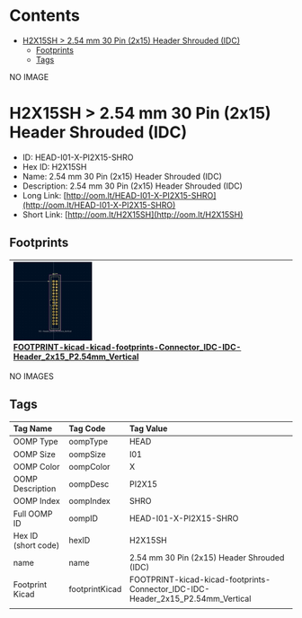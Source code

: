 



Contents
========

* [H2X15SH > 2.54 mm 30 Pin (2x15) Header Shrouded (IDC)](#h2x15sh--254-mm-30-pin-2x15-header-shrouded-idc)
	* [Footprints](#footprints)
	* [Tags](#tags)
  
NO IMAGE  
# H2X15SH > 2.54 mm 30 Pin (2x15) Header Shrouded (IDC)

- ID: HEAD-I01-X-PI2X15-SHRO
- Hex ID: H2X15SH
- Name: 2.54 mm 30 Pin (2x15) Header Shrouded (IDC)
- Description: 2.54 mm 30 Pin (2x15) Header Shrouded (IDC)
- Long Link: [http://oom.lt/HEAD-I01-X-PI2X15-SHRO](http://oom.lt/HEAD-I01-X-PI2X15-SHRO)
- Short Link: [http://oom.lt/H2X15SH](http://oom.lt/H2X15SH)

## Footprints
  

|[![](https://raw.githubusercontent.com/oomlout/oomlout_OOMP_eda_V2/main/FOOTPRINT/kicad/kicad-footprints/Connector_IDC/IDC-Header_2x15_P2.54mm_Vertical/image_140.png)<br>FOOTPRINT-kicad-kicad-footprints-Connector_IDC-IDC-Header_2x15_P2.54mm_Vertical](https://github.com/oomlout/oomlout_OOMP_eda_V2/tree/main/FOOTPRINT/kicad/kicad-footprints/Connector_IDC/IDC-Header_2x15_P2.54mm_Vertical/)|||
| :--- | :--- | :--- |
  
NO IMAGES  
## Tags
  

|Tag Name|Tag Code|Tag Value|
| :--- | :--- | :--- |
|OOMP Type|oompType|HEAD|
|OOMP Size|oompSize|I01|
|OOMP Color|oompColor|X|
|OOMP Description|oompDesc|PI2X15|
|OOMP Index|oompIndex|SHRO|
|Full OOMP ID|oompID|HEAD-I01-X-PI2X15-SHRO|
|Hex ID (short code)|hexID|H2X15SH|
|name|name|2.54 mm 30 Pin (2x15) Header Shrouded (IDC)|
|Footprint Kicad|footprintKicad|FOOTPRINT-kicad-kicad-footprints-Connector_IDC-IDC-Header_2x15_P2.54mm_Vertical|
||||
